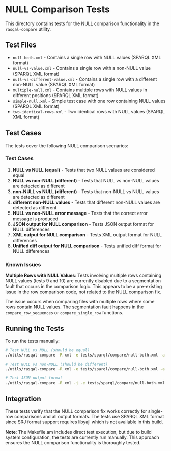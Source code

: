 # NULL Comparison Tests

This directory contains tests for the NULL comparison functionality in the `rasqal-compare` utility.

## Test Files

- `null-both.xml` - Contains a single row with NULL values (SPARQL XML format)
- `null-vs-value.xml` - Contains a single row with a non-NULL value (SPARQL XML format)
- `null-vs-different-value.xml` - Contains a single row with a different non-NULL value (SPARQL XML format)
- `multiple-null.xml` - Contains multiple rows with NULL values in different positions (SPARQL XML format)
- `simple-null.xml` - Simple test case with one row containing NULL values (SPARQL XML format)
- `two-identical-rows.xml` - Two identical rows with NULL values (SPARQL XML format)

## Test Cases

The tests cover the following NULL comparison scenarios:

### Test Cases

1. **NULL vs NULL (equal)** - Tests that two NULL values are considered equal
2. **NULL vs non-NULL (different)** - Tests that NULL vs non-NULL values are detected as different
3. **non-NULL vs NULL (different)** - Tests that non-NULL vs NULL values are detected as different
4. **different non-NULL values** - Tests that different non-NULL values are detected as different
5. **NULL vs non-NULL error message** - Tests that the correct error message is produced
6. **JSON output for NULL comparison** - Tests JSON output format for NULL differences
7. **XML output for NULL comparison** - Tests XML output format for NULL differences
8. **Unified diff output for NULL comparison** - Tests unified diff format for NULL differences

### Known Issues

**Multiple Rows with NULL Values**: Tests involving multiple rows containing NULL values (tests 9 and 10) are currently disabled due to a segmentation fault that occurs in the comparison logic. This appears to be a pre-existing issue in the row comparison code, not related to the NULL comparison fix.

The issue occurs when comparing files with multiple rows where some rows contain NULL values. The segmentation fault happens in the `compare_row_sequences` or `compare_single_row` functions.

## Running the Tests

To run the tests manually:

```bash
# Test NULL vs NULL (should be equal)
./utils/rasqal-compare -R xml -e tests/sparql/compare/null-both.xml -a tests/sparql/compare/null-both.xml

# Test NULL vs non-NULL (should be different)
./utils/rasqal-compare -R xml -e tests/sparql/compare/null-both.xml -a tests/sparql/compare/null-vs-value.xml

# Test JSON output format
./utils/rasqal-compare -R xml -j -e tests/sparql/compare/null-both.xml -a tests/sparql/compare/null-vs-value.xml
```

## Integration

These tests verify that the NULL comparison fix works correctly for single-row comparisons and all output formats. The tests use SPARQL XML format since SRJ format support requires libyajl which is not available in this build.

**Note**: The Makefile.am includes direct test execution, but due to build system configuration, the tests are currently run manually. This approach ensures the NULL comparison functionality is thoroughly tested. 